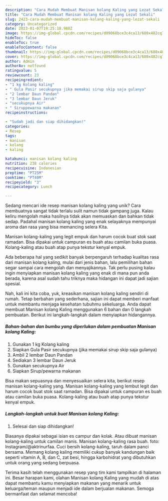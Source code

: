 ```yaml
---
description: "Cara Mudah Membuat Manisan kolang Kaling yang Lezat Sekali"
title: "Cara Mudah Membuat Manisan kolang Kaling yang Lezat Sekali"
slug: 2423-cara-mudah-membuat-manisan-kolang-kaling-yang-lezat-sekali
category: Uncategorized
date: 2023-01-07T19:25:18.988Z
image: https://img-global.cpcdn.com/recipes/d09068bce3c4ca13/680x482cq70/manisan-kolang-kaling-foto-resep-utama.jpg
hideToc: false
enableToc: true
enableTocContent: false
thumbnail: https://img-global.cpcdn.com/recipes/d09068bce3c4ca13/680x482cq70/manisan-kolang-kaling-foto-resep-utama.jpg
cover: https://img-global.cpcdn.com/recipes/d09068bce3c4ca13/680x482cq70/manisan-kolang-kaling-foto-resep-utama.jpg
author: Admin
authorAv: notfound
ratingvalue: 5
reviewcount: 23
recipeingredient:
- "1 kg Kolang kaling"
- " Gula Pasir secukupnya jika memakai sirup skip saja gulanya"
- "2 lembar Daun Pandan"
- "3 lembar Daun Jeruk"
- "secukupnya Air"
- " Siruppewarna makanan"
recipeinstructions:

- "Sudah jadi dan siap dihidangkan!"
categories:
- Resep
tags:
- manisan
- kolang
- kaling

katakunci: manisan kolang kaling 
nutrition: 238 calories
recipecuisine: Indonesian
preptime: "PT25M"
cooktime: "PT40M"
recipeyield: "3"
recipecategory: Lunch

---
```





Sedang mencari ide resep manisan kolang kaling yang unik? Cara membuatnya sangat tidak terlalu sulit namun tidak gampang juga. Kalau keliru mengolah maka hasilnya tidak akan memuaskan dan bahkan tidak sedap. Padahal manisan kolang kaling yang enak selayaknya mempunyai aroma dan rasa yang bisa memancing selera Kita.





Manisan kolang-kaling yang legit empuk dan harum cocok buat stok saat ramadan. Bisa dipakai untuk campuran es buah atau camilan buka puasa. Kolang-kaling atau buah atap punya tekstur kenyal empuk.

Ada beberapa hal yang sedikit banyak berpengaruh terhadap kualitas rasa dari manisan kolang kaling, mulai dari jenis bahan, lalu pemilihan bahan segar sampai cara mengolah dan menyajikannya. Tak perlu pusing kalau ingin menyiapkan manisan kolang kaling yang enak di mana pun anda berada, karena asal sudah tahu triknya maka hidangan ini dapat jadi sajian spesial.






Nah, kali ini kita coba, yuk, kreasikan manisan kolang kaling sendiri di rumah. Tetap berbahan yang sederhana, sajian ini dapat memberi manfaat untuk membantu menjaga kesehatan tubuhmu sekeluarga. Anda dapat membuat Manisan kolang Kaling menggunakan 6 bahan dan 0 langkah pembuatan. Berikut ini langkah-langkah dalam menyiapkan hidangannya.

<!--inarticleads1-->

##### Bahan-bahan dan bumbu yang diperlukan dalam pembuatan Manisan kolang Kaling:

1. Gunakan 1 kg Kolang kaling
1. Siapkan  Gula Pasir secukupnya (jika memakai sirup skip saja gulanya)
1. Ambil 2 lembar Daun Pandan
1. Sediakan 3 lembar Daun Jeruk
1. Gunakan secukupnya Air
1. Siapkan  Sirup/pewarna makanan


Bisa makan sepuasnya dan menyesuaikan selera kita, berikut resep manisan kolang-kaling yang. Manisan kolang-kaling yang lembut legit dan harum cocok buat stok saat ramadan. Bisa dipakai untuk campuran es buah atau camilan buka puasa. Kolang-kaling atau buah atap punya tekstur kenyal empuk. 

<!--inarticleads2-->

##### Langkah-langkah untuk buat Manisan kolang Kaling:


1. Selesai dan siap dihidangkan!

Biasanya dipakai sebagai isian es campur dan kolak. Atau dibuat manisan kolang-kaling untuk camilan manis. Manisan kolang-kaling rasa buah. foto: Instagram/@aktrinurfaa. Cuci bersih kolang-kaling, taruh dalam panci bersama. Memang kolang kaling memiliki cukup banyak kandungan baik seperti vitamin A, B, dan C, zat besi, hingga karbohidrat yang dibutuhkan untuk orang yang sedang berpuasa. 

Terima kasih telah menggunakan resep yang tim kami tampilkan di halaman ini. Besar harapan kami, olahan Manisan kolang Kaling yang mudah di atas dapat membantu kamu menyiapkan makanan yang menarik untuk keluarga/teman maupun menjadi ide dalam berjualan makanan. Semoga bermanfaat dan selamat mencoba!

